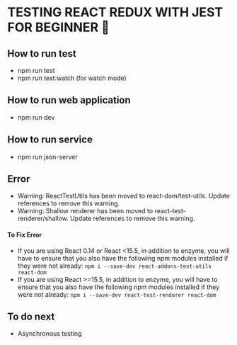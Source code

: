 # TESTING REACT REDUX WITH JEST FOR BEGINNER :rocket:

## How to run test
- npm run test
- npm run test:watch (for watch mode)

## How to run web application
- npm run dev

## How to run service
- npm run json-server

## Error 
- Warning: ReactTestUtils has been moved to react-dom/test-utils. Update references to remove this warning.
- Warning: Shallow renderer has been moved to react-test-renderer/shallow. Update references to remove this warning.

#### To Fix Error  
- If you are using React 0.14 or React <15.5, in addition to enzyme, you will have to ensure that you also have the following npm modules installed if they were not already: ``` npm i --save-dev react-addons-test-utils react-dom ```
- If you are using React >=15.5, in addition to enzyme, you will have to ensure that you also have the following npm modules installed if they were not already: ``` npm i --save-dev react-test-renderer react-dom ```


## To do next
- Asynchronous testing 
